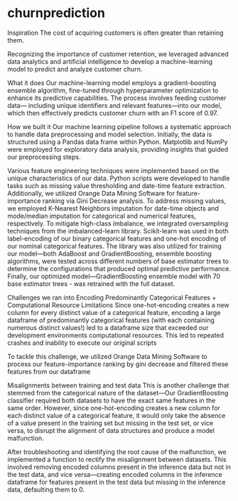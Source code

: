 # churnprediction

Inspiration
The cost of acquiring customers is often greater than retaining them.

Recognizing the importance of customer retention, we leveraged advanced data analytics and artificial intelligence to develop a machine-learning model to predict and analyze customer churn.

What it does
Our machine-learning model employs a gradient-boosting ensemble algorithm, fine-tuned through hyperparameter optimization to enhance its predictive capabilities. The process involves feeding customer data— including unique identifiers and relevant features—into our model, which then effectively predicts customer churn with an F1 score of 0.97.

How we built it
Our machine learning pipeline follows a systematic approach to handle data preprocessing and model selection. Initially, the data is structured using a Pandas data frame within Python. Matplotlib and NumPy were employed for exploratory data analysis, providing insights that guided our preprocessing steps.

Various feature engineering techniques were implemented based on the unique characteristics of our data. Python scripts were developed to handle tasks such as missing value thresholding and date-time feature extraction. Additionally, we utilized Orange Data Mining Software for feature-importance ranking via Gini Decrease analysis. To address missing values, we employed K-Nearest Neighbors imputation for date-time objects and mode/median imputation for categorical and numerical features, respectively. To mitigate high-class imbalance, we integrated oversampling techniques from the imbalanced-learn library. Scikit-learn was used in both label-encoding of our binary categorical features and one-hot encoding of our nominal categorical features. The library was also utilized for training our model—both AdaBoost and GradientBoosting, ensemble boosting algorithms, were tested across different numbers of base estimator trees to determine the configurations that produced optimal predictive performance. Finally, our optimized model—GradientBoosting ensemble model with 70 base estimator trees - was retrained with the full dataset.

Challenges we ran into
Encoding Predominantly Categorical Features + Computational Resource Limitations
Since one-hot-encoding creates a new column for every distinct value of a categorical feature, encoding a large dataframe of predominantly categorical features (with each containing numerous distinct values!) led to a dataframe size that exceeded our development environments computational resources. This led to repeated crashes and inability to execute our original scripts

To tackle this challenge, we utilized Orange Data Mining Software to process our feature-importance ranking by gini decrease and filtered these features from our dataframe

Misalignments between training and test data
This is another challenge that stemmed from the categorical nature of the dataset—Our GradientBoosting classifier required both datasets to have the exact same features in the same order. However, since one-hot-encoding creates a new column for each distinct value of a categorical feature, it would only take the absence of a value present in the training set but missing in the test set, or vice versa, to disrupt the alignment of data structures and produce a model malfunction.

After troubleshooting and identifying the root cause of the malfunction, we implemented a function to rectify the misalignment between datasets. This involved removing encoded columns present in the inference data but not in the test data, and vice versa—creating encoded columns in the inference dataframe for features present in the test data but missing in the inference data, defaulting them to 0.
